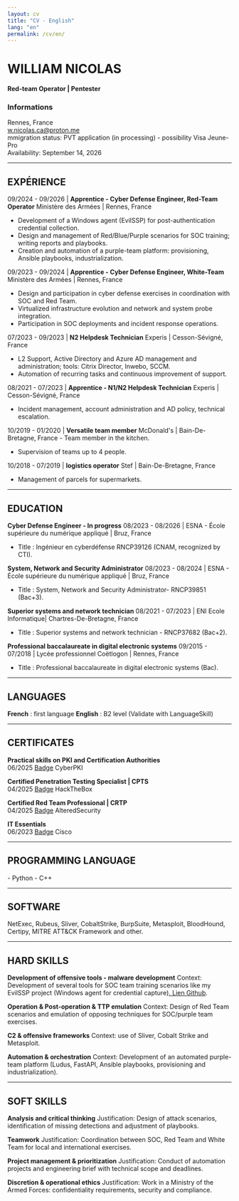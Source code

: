 ```yaml
---
layout: cv
title: "CV - English"
lang: "en"
permalink: /cv/en/
---
```


# WILLIAM NICOLAS
**Red-team Operator | Pentester**

### Informations
Rennes, France  
<w.nicolas.ca@proton.me>   
mmigration status: PVT application (in processing) - possibility Visa Jeune-Pro   
Availability: September 14, 2026  

---

## EXPÉRIENCE

09/2024 - 09/2026 | **Apprentice - Cyber Defense Engineer, Red-Team Operator**
Ministère des Armées | Rennes, France  
- Development of a Windows agent (EvilSSP) for post-authentication credential collection.  
- Design and management of Red/Blue/Purple scenarios for SOC training; writing reports and playbooks.  
- Creation and automation of a purple-team platform: provisioning, Ansible playbooks, industrialization.  

09/2023 - 09/2024 | **Apprentice - Cyber Defense Engineer, White-Team**
Ministère des Armées | Rennes, France
- Design and participation in cyber defense exercises in coordination with SOC and Red Team.  
- Virtualized infrastructure evolution and network and system probe integration.  
- Participation in SOC deployments and incident response operations.  

07/2023 - 09/2023 | **N2 Helpdesk Technician**
Experis | Cesson-Sévigné, France
- L2 Support, Active Directory and Azure AD management and administration; tools: Citrix Director, Inwebo, SCCM.  
- Automation of recurring tasks and continuous improvement of support.  

08/2021 - 07/2023 | **Apprentice - N1/N2 Helpdesk Technician**
Experis | Cesson-Sévigné, France
- Incident management, account administration and AD policy, technical escalation.  

10/2019 - 01/2020 | **Versatile team member**
McDonald's | Bain-De-Bretagne, France - Team member in the kitchen.  
- Supervision of teams up to 4 people.  

10/2018 - 07/2019 | **logistics operator**
Stef | Bain-De-Bretagne, France
- Management of parcels for supermarkets.

---

## EDUCATION

**Cyber Defense Engineer - In progress**
08/2023 - 08/2026 | ESNA - École supérieure du numérique appliqué | Bruz, France
- Title : Ingénieur en cyberdéfense RNCP39126 (CNAM, recognized by CTI).

**System, Network and Security Administrator**
08/2023 - 08/2024 | ESNA - École supérieure du numérique appliqué | Bruz, France
- Title : System, Network and Security Administrator- RNCP39851 (Bac+3).

**Superior systems and network technician**
08/2021 - 07/2023 | ENI Ecole Informatique| Chartres-De-Bretagne, France
- Title : Superior systems and network technician - RNCP37682 (Bac+2).

**Professional baccalaureate in digital electronic systems**
09/2015 - 07/2018 | Lycée professionnel Coëtlogon | Rennes, France
- Title : Professional baccalaureate in digital electronic systems (Bac).

---

## LANGUAGES

**French** : first language
**English** : B2 level (Validate with LanguageSkill)


---

## CERTIFICATES

**Practical skills on PKI and Certification Authorities** \
06/2025 [Badge](https://moodle.cyberpki.fr/badges/badge.php?hash=50d8fe81e5990eb32806bae484e05ca749631466) CyberPKI

**Certified Penetration Testing Specialist | CPTS** \
04/2025 [Badge](https://www.hackthebox.com/certificates) HackTheBox

**Certified Red Team Professional | CRTP** \
04/2025 [Badge](https://www.credential.net/6fd34bf3-b8f7-4cca-a0a0-8a31cafcb77c) AlteredSecurity

**IT Essentials** \
06/2023 [Badge](https://www.credly.com/badges/c755bb18-23ac-4ea2-b9f5-e6f064b03cd2/linked_in_profile) Cisco

---

## PROGRAMMING LANGUAGE

\- Python 
\- C++

---

## SOFTWARE
NetExec, Rubeus, Sliver, CobaltStrike, BurpSuite, Metasploit, BloodHound, Certipy, MITRE ATT&CK Framework and other.

---

## HARD SKILLS

**Development of offensive tools - malware development**
Context: Development of several tools for SOC team training scenarios like my EvilSSP project (Windows agent for credential capture)[. Lien Github](https://github.com/Kuorashi/Evill-SSP).

**Operation & Post-operation & TTP emulation**
Context: Design of Red Team scenarios and emulation of opposing techniques for SOC/purple team exercises.

**C2 & offensive frameworks**
Context: use of Sliver, Cobalt Strike and Metasploit.

**Automation & orchestration**
Context: Development of an automated purple-team platform (Ludus, FastAPI, Ansible playbooks, provisioning and industrialization).

---

## SOFT SKILLS

**Analysis and critical thinking**
Justification: Design of attack scenarios, identification of missing detections and adjustment of playbooks.

**Teamwork**
Justification: Coordination between SOC, Red Team and White Team for local and international exercises.

**Project management & prioritization**
Justification: Conduct of automation projects and engineering brief with technical scope and deadlines.

**Discretion & operational ethics**
Justification: Work in a Ministry of the Armed Forces: confidentiality requirements, security and compliance.